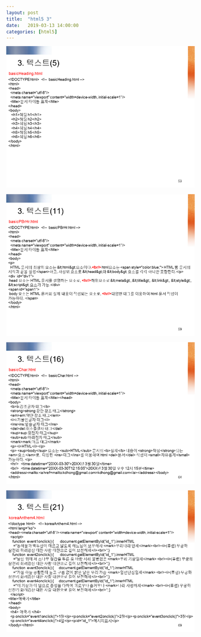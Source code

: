 ```yaml
---
layout: post
title:  "html5 3"
date:   2019-03-13 14:00:00 
categories: [html5]
---
```


![Screen html5_0301](https://raw.githubusercontent.com/javaroadmap/javaroadmap.github.io/master/static/img/_posts/homework/html5_0301.png "Screen html5_0301")

![Screen html5_0302](https://raw.githubusercontent.com/javaroadmap/javaroadmap.github.io/master/static/img/_posts/homework/html5_0302.png "Screen html5_0302")

![Screen html5_0303](https://raw.githubusercontent.com/javaroadmap/javaroadmap.github.io/master/static/img/_posts/homework/html5_0303.png "Screen html5_0303")

![Screen html5_0304](https://raw.githubusercontent.com/javaroadmap/javaroadmap.github.io/master/static/img/_posts/homework/html5_0304.png "Screen html5_0304")
